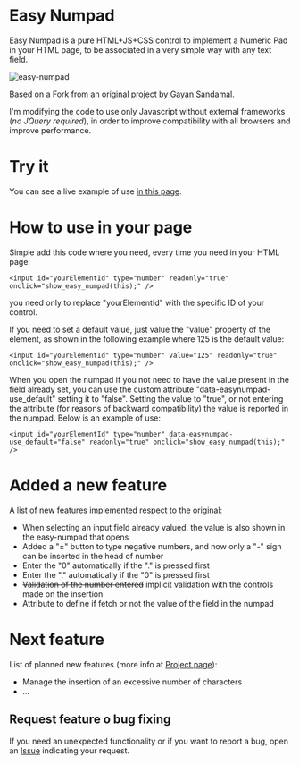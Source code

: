 # Easy Numpad
Easy Numpad is a pure HTML+JS+CSS control to implement a Numeric Pad in your HTML page, to be associated in a very simple way with any text field.

![easy-numpad](https://repository-images.githubusercontent.com/184239909/d8d16880-6dc8-11e9-8290-366ce2f82d03)

Based on a Fork from an original project by [Gayan Sandamal](https://github.com/gayanSandamal/easy-numpad).

I'm modifying the code to use only Javascript without external frameworks (_no JQuery required_), in order to improve compatibility with all browsers and improve performance.

# Try it

You can see a live example of use [in this page](https://bobboteck.github.io/easy-numpad/index.html).

# How to use in your page
Simple add this code where you need, every time you need in your HTML page:
```
<input id="yourElementId" type="number" readonly="true" onclick="show_easy_numpad(this);" />
```
you need only to replace "yourElementId" with the specific ID of your control.

If you need to set a default value, just value the "value" property of the element, as shown in the following example where 125 is the default value:
```
<input id="yourElementId" type="number" value="125" readonly="true" onclick="show_easy_numpad(this);" />
```

When you open the numpad if you not need to have the value present in the field already set, you can use the custom attribute "data-easynumpad-use_default" setting it to "false". Setting the value to "true", or not entering the attribute (for reasons of backward compatibility) the value is reported in the numpad. Below is an example of use:
```
<input id="yourElementId" type="number" data-easynumpad-use_default="false" readonly="true" onclick="show_easy_numpad(this);" />
```

# Added a new feature
A list of new features implemented respect to the original:

- When selecting an input field already valued, the value is also shown in the easy-numpad that opens
- Added a "±" button to type negative numbers, and now only a "-" sign can be inserted in the head of number
- Enter the "0" automatically if the "." is pressed first
- Enter the "." automatically if the "0" is pressed first
- ~~Validation of the number entered~~ implicit validation with the controls made on the insertion
- Attribute to define if fetch or not the value of the field in the numpad

# Next feature
List of planned new features (more info at [Project page](https://github.com/bobboteck/easy-numpad/projects/1)):

- Manage the insertion of an excessive number of characters
- ...

## Request feature o bug fixing
If you need an unexpected functionality or if you want to report a bug, open an [Issue](https://github.com/bobboteck/easy-numpad/issues) indicating your request.
